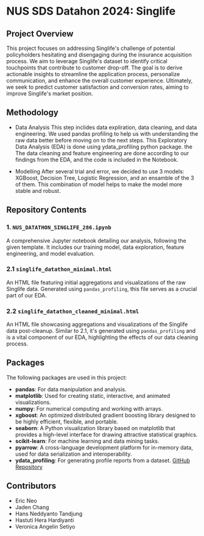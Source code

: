 # NUS SDS Datahon 2024: Singlife

## Project Overview

This project focuses on addressing Singlife's challenge of potential policyholders hesitating and disengaging during the insurance acquisition process. We aim to leverage Singlife's dataset to identify critical touchpoints that contribute to customer drop-off. The goal is to derive actionable insights to streamline the application process, personalize communication, and enhance the overall customer experience. Ultimately, we seek to predict customer satisfaction and conversion rates, aiming to improve Singlife's market position.

## Methodology

* Data Analysis
This step inclides data expliration, data cleaning, and data engineering. We used pandas profiling to help us with understanding the raw data better before moving on to the next steps. This Exploratory Data Analysis (EDA) is done using ydata_profiling python package. the The data cleaning and feature engineering are done according to our findings from the EDA, and the code is included in the Notebook.

* Modelling
After several trial and error, we decided to use 3 models: XGBoost, Decision Tree, Logistic Regression, and an ensamble of the 3 of them. This combination of model helps to make the model more stable and robust.

## Repository Contents

### 1. `NUS_DATATHON_SINGLIFE_286.ipynb`

A comprehensive Jupyter notebook detailing our analysis, following the given template. It includes our training model, data exploration, feature engineering, and model evaluation.

### 2.1 `singlife_datathon_minimal.html`

An HTML file featuring initial aggregations and visualizations of the raw Singlife data. Generated using `pandas_profiling`, this file serves as a crucial part of our EDA.

### 2.2 `singlife_datathon_cleaned_minimal.html`

An HTML file showcasing aggregations and visualizations of the Singlife data post-cleanup. Similar to 2.1, it's generated using `pandas_profiling` and is a vital component of our EDA, highlighting the effects of our data cleaning process.

## Packages

The following packages are used in this project:

- **pandas**: For data manipulation and analysis.
- **matplotlib**: Used for creating static, interactive, and animated visualizations.
- **numpy**: For numerical computing and working with arrays.
- **xgboost**: An optimized distributed gradient boosting library designed to be highly efficient, flexible, and portable.
- **seaborn**: A Python visualization library based on matplotlib that provides a high-level interface for drawing attractive statistical graphics.
- **scikit-learn**: For machine learning and data mining tasks.
- **pyarrow**: A cross-language development platform for in-memory data, used for data serialization and interoperability.
- **ydata_profiling**: For generating profile reports from a dataset. [GitHub Repository](https://github.com/ydataai/ydata-profiling)


## Contributors

* Eric Neo
* Jaden Chang
* Hans Neddyanto Tandjung
* Hastuti Hera Hardiyanti
* Veronica Angelin Setiyo
